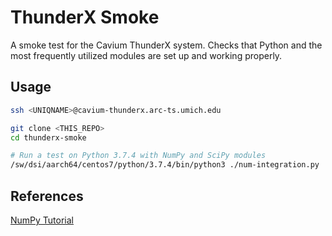 # ThunderX Smoke

A smoke test for the Cavium ThunderX system. Checks that Python and the most frequently utilized modules are set up and working properly.

## Usage

```bash
ssh <UNIQNAME>@cavium-thunderx.arc-ts.umich.edu

git clone <THIS_REPO>
cd thunderx-smoke

# Run a test on Python 3.7.4 with NumPy and SciPy modules 
/sw/dsi/aarch64/centos7/python/3.7.4/bin/python3 ./num-integration.py
```

## References

[NumPy Tutorial](https://cs231n.github.io/python-numpy-tutorial/)
